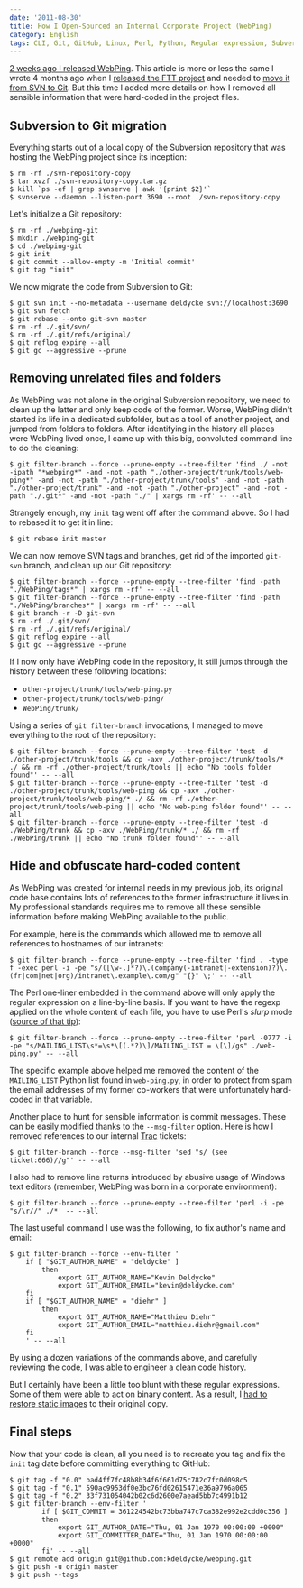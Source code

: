 ```yaml
---
date: '2011-08-30'
title: How I Open-Sourced an Internal Corporate Project (WebPing)
category: English
tags: CLI, Git, GitHub, Linux, Perl, Python, Regular expression, Subversion, trac, webping
---
```


[2 weeks ago I released WebPing]({filename}/2011/webping-open-sourced.md). This article is more or less the same I wrote 4 months ago when I [released the FTT project]({filename}/2011/feed-tracking-tool-released-open-source-license.md) and needed to [move it from SVN to Git]({filename}/2011/ftt-migration-subversion-git.md). But this time I added more details on how I removed all sensible information that were hard-coded in the project files.

## Subversion to Git migration

Everything starts out of a local copy of the Subversion repository that was hosting the WebPing project since its inception:

```shell-session
$ rm -rf ./svn-repository-copy
$ tar xvzf ./svn-repository-copy.tar.gz
$ kill `ps -ef | grep svnserve | awk '{print $2}'`
$ svnserve --daemon --listen-port 3690 --root ./svn-repository-copy
```

Let's initialize a Git repository:

```shell-session
$ rm -rf ./webping-git
$ mkdir ./webping-git
$ cd ./webping-git
$ git init
$ git commit --allow-empty -m 'Initial commit'
$ git tag "init"
```

We now migrate the code from Subversion to Git:

```shell-session
$ git svn init --no-metadata --username deldycke svn://localhost:3690
$ git svn fetch
$ git rebase --onto git-svn master
$ rm -rf ./.git/svn/
$ rm -rf ./.git/refs/original/
$ git reflog expire --all
$ git gc --aggressive --prune
```

## Removing unrelated files and folders

As WebPing was not alone in the original Subversion repository, we need to clean up the latter and only keep code of the former. Worse, WebPing didn't started its life in a dedicated subfolder, but as a tool of another project, and jumped from folders to folders. After identifying in the history all places were WebPing lived once, I came up with this big, convoluted command line to do the cleaning:

```shell-session
$ git filter-branch --force --prune-empty --tree-filter 'find ./ -not -ipath "*webping*" -and -not -path "./other-project/trunk/tools/web-ping*" -and -not -path "./other-project/trunk/tools" -and -not -path "./other-project/trunk" -and -not -path "./other-project" -and -not -path "./.git*" -and -not -path "./" | xargs rm -rf' -- --all
```

Strangely enough, my `init` tag went off after the command above. So I had to rebased it to get it in line:

```shell-session
$ git rebase init master
```

We can now remove SVN tags and branches, get rid of the imported `git-svn` branch, and clean up our Git repository:

```shell-session
$ git filter-branch --force --prune-empty --tree-filter 'find -path "./WebPing/tags*" | xargs rm -rf' -- --all
$ git filter-branch --force --prune-empty --tree-filter 'find -path "./WebPing/branches*" | xargs rm -rf' -- --all
$ git branch -r -D git-svn
$ rm -rf ./.git/svn/
$ rm -rf ./.git/refs/original/
$ git reflog expire --all
$ git gc --aggressive --prune
```

If I now only have WebPing code in the repository, it still jumps through the history between these following locations:

- `other-project/trunk/tools/web-ping.py`
- `other-project/trunk/tools/web-ping/`
- `WebPing/trunk/`

Using a series of `git filter-branch` invocations, I managed to move everything to the root of the repository:

```shell-session
$ git filter-branch --force --prune-empty --tree-filter 'test -d ./other-project/trunk/tools && cp -axv ./other-project/trunk/tools/* ./ && rm -rf ./other-project/trunk/tools || echo "No tools folder found"' -- --all
$ git filter-branch --force --prune-empty --tree-filter 'test -d ./other-project/trunk/tools/web-ping && cp -axv ./other-project/trunk/tools/web-ping/* ./ && rm -rf ./other-project/trunk/tools/web-ping || echo "No web-ping folder found"' -- --all
$ git filter-branch --force --prune-empty --tree-filter 'test -d ./WebPing/trunk && cp -axv ./WebPing/trunk/* ./ && rm -rf ./WebPing/trunk || echo "No trunk folder found"' -- --all
```

## Hide and obfuscate hard-coded content

As WebPing was created for internal needs in my previous job, its original code base contains lots of references to the former infrastructure it lives in. My professional standards requires me to remove all these sensible information before making WebPing available to the public.

For example, here is the commands which allowed me to remove all references to hostnames of our intranets:

```shell-session
$ git filter-branch --force --prune-empty --tree-filter 'find . -type f -exec perl -i -pe "s/([\w-.]*?)\.(company(-intranet|-extension)?)\.(fr|com|net|org)/intranet\.example\.com/g" "{}" \;' -- --all
```

The Perl one-liner embedded in the command above will only apply the regular expression on a line-by-line basis. If you want to have the regexp applied on the whole content of each file, you have to use Perl's _slurp_ mode ([source of that tip](https://www.math.uiuc.edu/~hildebr/computer/perltips.html)):

```shell-session
$ git filter-branch --force --prune-empty --tree-filter 'perl -0777 -i -pe "s/MAILING_LIST\s*=\s*\[(.*?)\]/MAILING_LIST = \[\]/gs" ./web-ping.py' -- --all
```

The specific example above helped me removed the content of the `MAILING_LIST` Python list found in `web-ping.py`, in order to protect from spam the email addresses of my former co-workers that were unfortunately hard-coded in that variable.

Another place to hunt for sensible information is commit messages. These can be easily modified thanks to the `--msg-filter` option. Here is how I removed references to our internal [Trac](https://trac.edgewall.org/) tickets:

```shell-session
$ git filter-branch --force --msg-filter 'sed "s/ (see ticket:666)//g"' -- --all
```

I also had to remove line returns introduced by abusive usage of Windows text editors (remember, WebPing was born in a corporate environment):

```shell-session
$ git filter-branch --force --prune-empty --tree-filter 'perl -i -pe "s/\r//" ./*' -- --all
```

The last useful command I use was the following, to fix author's name and email:

```shell-session
$ git filter-branch --force --env-filter '
    if [ "$GIT_AUTHOR_NAME" = "deldycke" ]
        then
            export GIT_AUTHOR_NAME="Kevin Deldycke"
            export GIT_AUTHOR_EMAIL="kevin@deldycke.com"
    fi
    if [ "$GIT_AUTHOR_NAME" = "diehr" ]
        then
            export GIT_AUTHOR_NAME="Matthieu Diehr"
            export GIT_AUTHOR_EMAIL="matthieu.diehr@gmail.com"
    fi
    ' -- --all
```

By using a dozen variations of the commands above, and carefully reviewing the code, I was able to engineer a clean code history.

But I certainly have been a little too blunt with these regular expressions. Some of them were able to act on binary content. As a result, I [had to restore static images](https://github.com/kdeldycke/webping/commit/8c72cbee1a4f72066ffe9fa82b2b06baadca9f24) to their original copy.

## Final steps

Now that your code is clean, all you need is to recreate you tag and fix the `init` tag date before committing everything to GitHub:

```shell-session
$ git tag -f "0.0" bad4ff7fc48b8b34f6f661d75c782c7fc0d098c5
$ git tag -f "0.1" 590ac9953df0e3bc76fd02615471e36a9796a065
$ git tag -f "0.2" 33f731054042b02c6d2600e7aead5bb7c4991b12
$ git filter-branch --env-filter '
        if [ $GIT_COMMIT = 361224542bc73bba747c7ca382e992e2cdd0c356 ]
        then
            export GIT_AUTHOR_DATE="Thu, 01 Jan 1970 00:00:00 +0000"
            export GIT_COMMITTER_DATE="Thu, 01 Jan 1970 00:00:00 +0000"
        fi' -- --all
$ git remote add origin git@github.com:kdeldycke/webping.git
$ git push -u origin master
$ git push --tags
```
